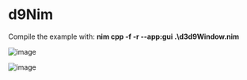 # d9Nim

Compile the example with:    **nim cpp -f -r --app:gui .\d3d9Window.nim**


![image](https://github.com/user-attachments/assets/d217a2cb-1812-44fb-b321-efbd4a45a837)

![image](https://github.com/user-attachments/assets/197431b5-03f7-4dfe-a1cf-3af3df8fdeae)
